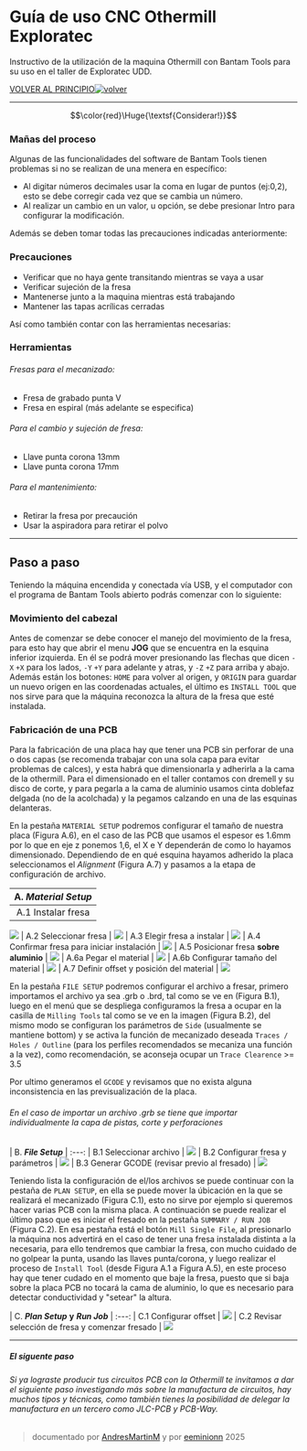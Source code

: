 # Guía de uso CNC Othermill Exploratec
Instructivo de la utilización de la maquina Othermill con Bantam Tools para su uso en el taller de Exploratec UDD.

[VOLVER AL PRINCIPIO](/../..)[![volver](https://web.archive.org/web/20090723231316/http://www.geocities.com/empordanacio/back.gif)](/../..)

----

$$\color{red}\Huge{\textsf{Considerar!}}$$

### Mañas del proceso

Algunas de las funcionalidades del software de Bantam Tools tienen problemas si no se realizan de una menera en específico:

- Al digitar números decimales usar la coma en lugar de puntos (ej:0,2), esto se debe corregir cada vez que se cambia un número.
- Al realizar un cambio en un valor, u opción, se debe presionar Intro para configurar la modificación.

Además se deben tomar todas las precauciones indicadas anteriormente:

### Precauciones

- Verificar que no haya gente transitando mientras se vaya a usar
- Verificar sujeción de la fresa 
- Mantenerse junto a la maquina mientras está trabajando
- Mantener las tapas acrílicas cerradas

Así como también contar con las herramientas necesarias:
### Herramientas

###### Fresas para el mecanizado:
- Fresa de grabado punta V 
- Fresa en espiral
(más adelante se especifica)

###### Para el cambio y sujeción de fresa:
- Llave punta corona 13mm
- Llave punta corona 17mm

###### Para el mantenimiento:
- Retirar la fresa por precaución
- Usar la aspiradora para retirar el polvo

----

## Paso a paso

Teniendo la máquina encendida y conectada vía USB, y el computador con el programa de Bantam Tools abierto podrás comenzar con lo siguiente: 

### Movimiento del cabezal

Antes de comenzar se debe conocer el manejo del movimiento de la fresa, para esto hay que abrir el menu **JOG** que se encuentra en la esquina inferior izquierda. En él se podrá mover presionando las flechas que dicen `-X` `+X` para los lados, `-Y` `+Y` para adelante y atras, y `-Z` `+Z` para arriba y abajo. Además están los botones: `HOME` para volver al origen, y `ORIGIN` para guardar un nuevo origen en las coordenadas actuales, el último es `INSTALL TOOL` que nos sirve para que la máquina reconozca la altura de la fresa que esté instalada.

### Fabricación de una PCB

Para la fabricación de una placa hay que tener una PCB sin perforar de una o dos capas (se recomenda trabajar con una sola capa para evitar problemas de calces), y esta habrá que dimensionarla y adherirla a la cama de la othermill. Para el dimensionado en el taller contamos con dremell y su disco de corte, y para pegarla a la cama de aluminio usamos cinta doblefaz delgada (no de la acolchada) y la pegamos calzando en una de las esquinas delanteras.

En la pestaña `MATERIAL SETUP` podremos configurar el tamaño de nuestra placa (Figura A.6), en el caso de las PCB que usamos el espesor es 1.6mm por lo que en eje z ponemos 1,6, el X e Y dependerán de como lo hayamos dimensionado. Dependiendo de en qué esquina hayamos adherido la placa seleccionamos el *Alignment* (Figura A.7) y pasamos a la etapa de configuración de archivo.

| A. ***Material Setup*** |
|:---:|
| A.1 Instalar fresa |
![](img/paso2.png)
| A.2 Seleccionar fresa |
![](img/paso1.png)
| A.3 Elegir fresa a instalar |
![](img/paso3.png)
| A.4 Confirmar fresa para iniciar instalación |
![](img/paso4.png)
| A.5 Posicionar fresa **sobre aluminio** |
![](img/paso5.png)
| A.6a Pegar el material |
![](img/posicionarBaquelita.jpeg)
| A.6b Configurar tamaño del material |
![](img/paso6.png)
| A.7 Definir offset y posición del material |
![](img/paso7.png)


En la pestaña `FILE SETUP` podremos configurar el archivo a fresar, primero importamos el archivo ya sea .grb o .brd, tal como se ve en (Figura B.1), luego en el menú que se despliega configuramos la fresa a ocupar en la casilla de `Milling Tools` tal como se ve en la imagen (Figura B.2), del mismo modo se configuran los parámetros de `Side` (usualmente se mantiene bottom) y se activa la función de mecanizado deseada `Traces / Holes / Outline` (para los perfiles recomendados se mecaniza una función a la vez), como recomendación, se aconseja ocupar un `Trace Clearence` >= 3.5

Por ultimo generamos el `GCODE` y revisamos que no exista alguna inconsistencia en las previsualización de la placa.

###### *En el caso de importar un archivo .grb se tiene que importar individualmente la capa de pistas, corte y perforaciones*

| B. ***File Setup*** |
:---:
| B.1 Seleccionar archivo |
![](img/paso8.png)
| B.2 Configurar fresa y parámetros |
![](img/paso9.png)
| B.3 Generar GCODE (revisar previo al fresado) |
![](img/paso10.png)

Teniendo lista la configuración de el/los archivos se puede continuar con la pestaña de `PLAN SETUP`, en ella se puede mover la úbicación en la que se realizará el mecanizado (Figura C.1), esto no sirve por ejemplo si queremos hacer varias PCB con la misma placa. A continuación se puede realizar el último paso que es iniciar el fresado en la pestaña `SUMMARY / RUN JOB` (Figura C.2). En esa pestaña está el botón `Mill Single File`, al presionarlo la máquina nos advertirá en el caso de tener una fresa instalada distinta a la necesaria, para ello tendremos que cambiar la fresa, con mucho cuidado de no golpear la punta, usando las llaves punta/corona, y luego realizar el proceso de `Install Tool` (desde Figura A.1 a Figura A.5), en este proceso hay que tener cudado en el momento que baje la fresa, puesto que si baja sobre la placa PCB no tocará la cama de aluminio, lo que es necesario para detectar conductividad y "setear" la altura.

| C. ***Plan Setup*** **y** ***Run Job*** |
:---:
| C.1 Configurar offset |
![](img/paso11.png)
| C.2 Revisar selección de fresa y comenzar fresado |
![](img/paso12.png)


---

##### El siguente paso
###### Si ya lograste producir tus circuitos PCB con la Othermill te invitamos a dar el siguiente paso investigando más sobre la manufactura de circuitos, hay muchos tipos y técnicas, como también tienes la posibilidad de delegar la manufactura en un tercero como JLC-PCB y PCB-Way.

>documentado por [AndresMartinM](https://github.com/AndresMartinM) y por [eeminionn](https://github.com/eeminionn) 2025